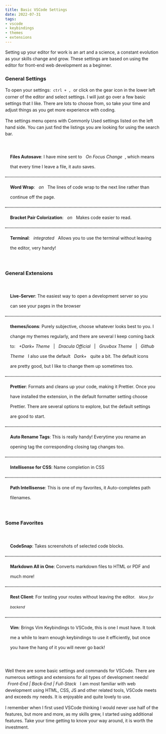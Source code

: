 ```yaml
---
title: Basic VSCode Settings
date: 2022-07-31
tags:
- vscode
- keybindings
- themes
- extensions
---
```


Setting up your editor for work is an art and a science, a constant evolution as your skills change and grow. These settings are based on using the editor for front-end web development as a beginner.

### General Settings

To open your settings: <code>ctrl + ,</code> or click on the gear icon in the lower left corner of the editor and select settings. I will just go over a few basic settings that I like. There are lots to choose from, so take your time and adjust things as you get more experience with coding.

The settings menu opens with Commonly Used settings listed on the left hand side. You can just find the listings you are looking for using the search bar.

- **Files Autosave**: I have mine sent to _On Focus Change_, which means that every time I leave a file, it auto saves.
- **Word Wrap**: _on_ The lines of code wrap to the next line rather than continue off the page.
- **Bracket Pair Colorization**: _on_ Makes code easier to read.
- **Terminal**: _integrated_ Allows you to use the terminal without leaving the editor, very handy!

### General Extensions

- **Live-Server**: The easiest way to open a development server so you can see your pages in the browser
- **themes/icons**: Purely subjective, choose whatever looks best to you. I change my themes regularly, and there are several I keep coming back to: _+Dark+ Theme_ | _Dracula Official_ | _Gruvbox Theme_ | _Github Theme_ I also use the default _Dark+_ quite a bit. The default icons are pretty good, but I like to change them up sometimes too.
- **Prettier**: Formats and cleans up your code, making it Prettier. Once you have installed the extension, in the default formatter setting choose Prettier. There are several options to explore, but the default settings are good to start.
- **Auto Rename Tags**: This is really handy! Everytime you rename an opening tag the corresponding closing tag changes too.
- **Intellisense for CSS**: Name completion in CSS
- **Path Intellisense**: This is one of my favorites, it Auto-completes path filenames.

### Some Favorites

- **CodeSnap**: Takes screenshots of selected code blocks.
- **Markdown All in One**: Converts markdown files to HTML or PDF and much more!
- **Rest Client**: For testing your routes without leaving the editor. <small><em>More for backend</em></small>
- **Vim**: Brings Vim Keybindings to VSCode, this is one I must have. It took me a while to learn enough keybindings to use it efficiently, but once you have the hang of it you will never go back!

Well there are some basic settings and commands for VSCode. There are numerous settings and extensions for all types of development needs! <em class="em-text">Front-End | Back-End | Full-Stack</em> I am most familiar with web development using HTML, CSS, JS and other related tools, VSCode meets and exceeds my needs. It is enjoyable and quite lovely to use.

I remember when I first used VSCode thinking I would never use half of the features, but more and more, as my skills grew, I started using additional features. Take your time getting to know your way around, it is worth the investment.

<style>
    code {
        background: var(--clr-black-blue-50);
        color: var(--clr-grey-blue-xlt);
        padding: .25rem;
    }
    ul {
        background: var(--clr-black-blue-50);
        padding: 1rem 0;
        margin: 1rem 0;
    }
    li {
        list-style: none;
        color: var(--clr-grey-blue-xlt);
        border-bottom: 2px dotted;
        padding:  1rem;
        line-height: 2rem;
    }
    li:last-child {
        border-bottom: none;
    }
    strong {
        color: var(--clr-black-blue);
    }
    em {
        background: var(--clr-black-blue-25);
        padding: .25rem .5rem;
        color: var(--clr-grey-blue-xlt);
    }
    p {
        line-height: 1.5;
    }
    em.em-text {
        background-color: var(--clr-black-blue-50);
    }
</style>



